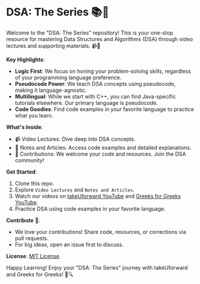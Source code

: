 # DSA: The Series 📚🧠

Welcome to the "DSA: The Series" repository! This is your one-stop resource for mastering Data Structures and Algorithms (DSA) through video lectures and supporting materials. 📹📝

**Key Highlights**:
- **Logic First**: We focus on honing your problem-solving skills, regardless of your programming language preference.
- **Pseudocode Power**: We teach DSA concepts using pseudocode, making it language-agnostic.
- **Multilingual**: While we start with C++, you can find Java-specific tutorials elsewhere. Our primary language is pseudocode.
- **Code Goodies**: Find code examples in your favorite language to practice what you learn.

**What's Inside**:
- 📹 Video Lectures: Dive deep into DSA concepts.
- 📝 Notes and Articles: Access code examples and detailed explanations.
- 🙌 Contributions: We welcome your code and resources. Join the DSA community!

**Get Started**:
1. Clone this repo.
2. Explore `Video Lectures` and `Notes and Articles`.
3. Watch our videos on [takeUforward YouTube](https://www.youtube.com/takeUforward) and [Greeks for Greeks YouTube](https://www.youtube.com/GreeksforGreeks).
4. Practice DSA using code examples in your favorite language.

**Contribute** 🤝:
- We love your contributions! Share code, resources, or corrections via pull requests.
- For big ideas, open an issue first to discuss.

**License**: [MIT License](LICENSE).

Happy Learning! Enjoy your "DSA: The Series" journey with takeUforward and Greeks for Greeks! 🚀🔍
